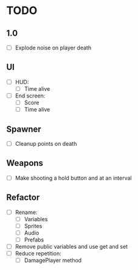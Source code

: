 # TODO

## 1.0

- [ ] Explode noise on player death

## UI

- [ ] HUD:
  - [ ] Time alive
- [ ] End screen:
  - [ ] Score
  - [ ] Time alive

## Spawner

- [ ] Cleanup points on death

## Weapons

- [ ] Make shooting a hold button and at an interval

## Refactor

- [ ] Rename:
  - [ ] Variables
  - [ ] Sprites
  - [ ] Audio
  - [ ] Prefabs
- [ ] Remove public variables and use get and set
- [ ] Reduce repetition:
  - [ ] DamagePlayer method
